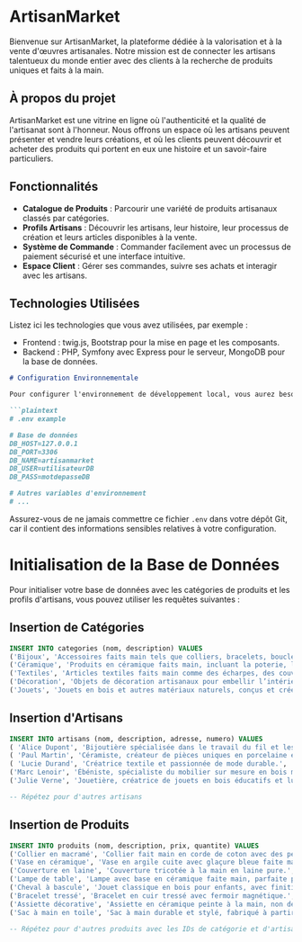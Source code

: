 # ArtisanMarket

Bienvenue sur ArtisanMarket, la plateforme dédiée à la valorisation et à la vente d'œuvres artisanales. Notre mission est de connecter les artisans talentueux du monde entier avec des clients à la recherche de produits uniques et faits à la main.

## À propos du projet

ArtisanMarket est une vitrine en ligne où l'authenticité et la qualité de l'artisanat sont à l'honneur. Nous offrons un espace où les artisans peuvent présenter et vendre leurs créations, et où les clients peuvent découvrir et acheter des produits qui portent en eux une histoire et un savoir-faire particuliers.

## Fonctionnalités

- **Catalogue de Produits** : Parcourir une variété de produits artisanaux classés par catégories.
- **Profils Artisans** : Découvrir les artisans, leur histoire, leur processus de création et leurs articles disponibles à la vente.
- **Système de Commande** : Commander facilement avec un processus de paiement sécurisé et une interface intuitive.
- **Espace Client** : Gérer ses commandes, suivre ses achats et interagir avec les artisans.

## Technologies Utilisées

Listez ici les technologies que vous avez utilisées, par exemple :
- Frontend : twig.js, Bootstrap pour la mise en page et les composants.
- Backend : PHP, Symfony avec Express pour le serveur, MongoDB pour la base de données.

```markdown
# Configuration Environnementale

Pour configurer l'environnement de développement local, vous aurez besoin de définir les variables d'environnement nécessaires. Créez un fichier `.env` à la racine de votre projet en suivant l'exemple ci-dessous :

```plaintext
# .env example

# Base de données
DB_HOST=127.0.0.1
DB_PORT=3306
DB_NAME=artisanmarket
DB_USER=utilisateurDB
DB_PASS=motdepasseDB

# Autres variables d'environnement
# ...
```

Assurez-vous de ne jamais commettre ce fichier `.env` dans votre dépôt Git, car il contient des informations sensibles relatives à votre configuration.

# Initialisation de la Base de Données

Pour initialiser votre base de données avec les catégories de produits et les profils d'artisans, vous pouvez utiliser les requêtes suivantes :

## Insertion de Catégories

```sql
INSERT INTO categories (nom, description) VALUES 
('Bijoux', 'Accessoires faits main tels que colliers, bracelets, boucles d’oreilles.'),
('Céramique', 'Produits en céramique faits main, incluant la poterie, les vases et les assiettes.'),
('Textiles', 'Articles textiles faits main comme des écharpes, des couvertures et des vêtements.'),
('Décoration', 'Objets de décoration artisanaux pour embellir l’intérieur de la maison.'),
('Jouets', 'Jouets en bois et autres matériaux naturels, conçus et créés par des artisans.');

```

## Insertion d'Artisans

```sql
INSERT INTO artisans (nom, description, adresse, numero) VALUES 
( 'Alice Dupont', 'Bijoutière spécialisée dans le travail du fil et les métaux précieux.', '123 Rue de Artisan, 75001 Paris', '0123456789'),
( 'Paul Martin', 'Céramiste, créateur de pièces uniques en porcelaine et argile.', '456 Avenue de la Poterie, 13002 Marseille', '0123456790'),
( 'Lucie Durand', 'Créatrice textile et passionnée de mode durable.', '789 Boulevard des Tisseurs, 69003 Lyon', '0123456791'),
('Marc Lenoir', 'Ébéniste, spécialiste du mobilier sur mesure en bois massif.', '321 Chemin du Bois, 31000 Toulouse', '0123456792'),
('Julie Verne', 'Jouetière, créatrice de jouets en bois éducatifs et ludiques.', '654 Allée des Jeux, 33000 Bordeaux', '0123456793');

-- Répétez pour d'autres artisans
```

## Insertion de Produits

```sql
INSERT INTO produits (nom, description, prix, quantite) VALUES 
('Collier en macramé', 'Collier fait main en corde de coton avec des perles en bois.', 2500, 1),
('Vase en céramique', 'Vase en argile cuite avec glaçure bleue faite main.', 4000, 2),
('Couverture en laine', 'Couverture tricotée à la main en laine pure.', 8000, 3),
('Lampe de table', 'Lampe avec base en céramique faite main, parfaite pour les intérieurs cosy.', 5500, 4),
('Cheval à bascule', 'Jouet classique en bois pour enfants, avec finitions naturelles.', 4.00, 5),
('Bracelet tressé', 'Bracelet en cuir tressé avec fermoir magnétique.', 2000, 1),
('Assiette décorative', 'Assiette en céramique peinte à la main, non destinée à l’usage alimentaire.', 3000, 2),
('Sac à main en toile', 'Sac à main durable et stylé, fabriqué à partir de matériaux recyclés.', 3500, 3);

-- Répétez pour d'autres produits avec les IDs de catégorie et d'artisan correspondants
```
